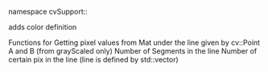 namespace cvSupport::

adds color definition

Functions for
Getting pixel values from Mat under the line given by cv::Point A and B (from grayScaled only)
Number of Segments in the line
Number of certain pix in the line (line is defined by std::vector<uchar>)

